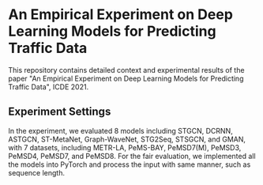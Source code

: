 # An Empirical Experiment on Deep Learning Models for Predicting Traffic Data
This repository contains detailed context and experimental results of the paper "An Empirical Experiment on Deep Learning Models for Predicting Traffic Data", ICDE 2021.

## Experiment Settings

In the experiment, we evaluated 8 models including STGCN, DCRNN, ASTGCN, ST-MetaNet, Graph-WaveNet, STG2Seq, STSGCN, and GMAN, with 7 datasets, including METR-LA, PeMS-BAY, PeMSD7(M), PeMSD3, PeMSD4, PeMSD7, and PeMSD8. For the fair evaluation, we implemented all the models into PyTorch and process the input with same manner, such as sequence length.
